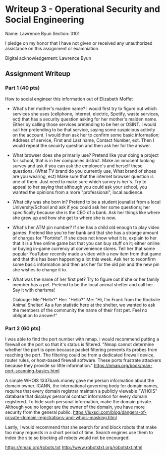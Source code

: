 # Writeup 3 - Operational Security and Social Engineering

Name: Lawrence Byun
Section: 0101

I pledge on my honor that I have not given or received any unauthorized assistance on this assignment or examniation.

Digital acknowledgement: Lawrence Byun

## Assignment Writeup

### Part 1 (40 pts)
How to social engineer this information out of Elizabeth Moffet

- What's her mother's maiden name?
	I would first try to figure out which services she uses (cellphone, internet, electric, Spotify, waste services,  ect) that has a security question asking for her mother's maiden name. Either by calling those services pretending to be her or OSINT.
	I would call her pretending to be that service, saying some suspicious activity on the account. I would then ask her to confirm some basic information; Address of service, First and Last name, Contact Number, ect.
	Then I would repeat the secuirty question and then ask her for the answer.


- What browser does she primarily use?
	Pretend like your doing a project for school, that is in her companies district. Make an innocent looking survey and ask if you can ask the employee's and herself these questions. (What TV brand do you currently use, What brand of shoes are you wearing, ect) Make sure that the internet browser question is one of them. Just need to make sure which survey is her's. 
	Try to appeal to her saying that although you could ask your school, you wanted the opinions from a more "professional", local audience.

- What city was she born in?
	Pretend to be a student jounalist from a local University/School and ask if you could ask her some questions; her specifically because she is the CEO of a bank. Ask her things like where she grew up and how she get to where she is now.  	


- What's her ATM pin number?
	If she has a child old enough to play video games. Pretend like you're her bank and that she has a strange amount of charges for "Fortnite". If she does not know what it is, explain to her that it is a free online game but that you can buy stuff on it; either online or buying in-game currency at convenience stores. Tell her that some popular YouTuber recently made a video with a new item from that game and that this has been happening a lot this week. Ask her to reconfirm some basic information and then ask her for the old pin and the new pin she wishes to change it to.


- What was the name of her first pet?
	Try to figure out if she or her family member has a pet. Pretend to be the local animal shelter and call her. Say it with charisma!
	
	Dialouge: 
	Me:"Hello?"
	Her: "Hello?"
	Me: "Hi, I'm Frank from the Rockvile Animal Shelter! As a fun statistic here at the shelter, we wanted to ask the members of the community the name of their first pet. Feel no obligation to answer!"



### Part 2 (60 pts)
I was able to find the port number with nmap. I would recommend putting a firewall on the port so that it's status is filtered. 
"Nmap cannot determine whether the port is open because packet filtering prevents its probes from reaching the port. The filtering could be from a dedicated firewall device, router rules, or host-based firewall software. These ports frustrate attackers because they provide so little information."  https://nmap.org/book/man-port-scanning-basics.html 

A simple WHOIS 1337bank.money gave me person information about the domain owner. ICANN, the international governing body for domain names, requires that every domain registrar maintain a publicly viewable "WHOIS" database that displays personal contact information for every domain registered. 
To hide such personal information, make the domain private. Although you no longer are the owner of the domain, you have more security from the general public.		https://luxsci.com/blog/dangers-of-private-domain-registrations-and-whois-masking.html 


Lastly, I would recommend that she search for and block robots that make too many requests in a short period of time. Search engines use them to index the site so blocking all robots would not be encourged.

https://nmap.org/robots.txt
http://www.robotstxt.org/robotstxt.html









